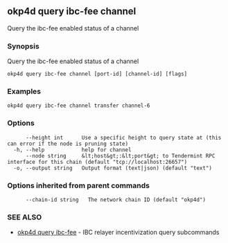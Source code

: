 ## okp4d query ibc-fee channel

Query the ibc-fee enabled status of a channel

### Synopsis

Query the ibc-fee enabled status of a channel

```
okp4d query ibc-fee channel [port-id] [channel-id] [flags]
```

### Examples

```
okp4d query ibc-fee channel transfer channel-6
```

### Options

```
      --height int      Use a specific height to query state at (this can error if the node is pruning state)
  -h, --help            help for channel
      --node string     &lt;host&gt;:&lt;port&gt; to Tendermint RPC interface for this chain (default "tcp://localhost:26657")
  -o, --output string   Output format (text|json) (default "text")
```

### Options inherited from parent commands

```
      --chain-id string   The network chain ID (default "okp4d")
```

### SEE ALSO

* [okp4d query ibc-fee](okp4d_query_ibc-fee.md)	 - IBC relayer incentivization query subcommands
